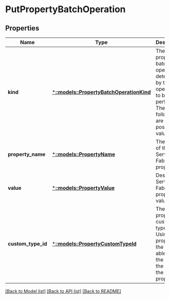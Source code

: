 # PutPropertyBatchOperation

## Properties
Name | Type | Description | Notes
------------ | ------------- | ------------- | -------------
**kind** | [***::models::PropertyBatchOperationKind**](PropertyBatchOperationKind.md) | The kind of property batch operation, determined by the operation to be performed. The following are the possible values. | [default to null]
**property_name** | [***::models::PropertyName**](PropertyName.md) | The name of the Service Fabric property. | [default to null]
**value** | [***::models::PropertyValue**](PropertyValue.md) | Describes a Service Fabric property value. | [default to null]
**custom_type_id** | [***::models::PropertyCustomTypeId**](PropertyCustomTypeId.md) | The property&#39;s custom type ID. Using this property, the user is able to tag the type of the value of the property. | [optional] [default to null]

[[Back to Model list]](../README.md#documentation-for-models) [[Back to API list]](../README.md#documentation-for-api-endpoints) [[Back to README]](../README.md)


